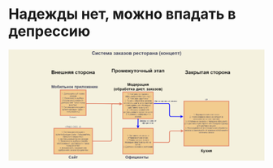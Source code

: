 # Надежды нет, можно впадать в депрессию
![](https://github.com/MrDokara/restaurant-system/blob/master/Concept%20diagram.png?raw=true)
